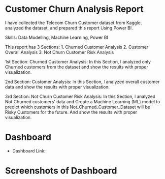 # Customer Churn Analysis Report
I have collected the Telecom Churn Customer dataset from Kaggle, analyzed the dataset, and prepared this report Using Power BI.

Skills: Data Modelling, Machine Learning, Power BI

This report has 3 Sections: 1. Churned Customer Analysis 2. Customer Overall Analysis 3. Not Churn Customer Risk Analysis

1st Section: Churned Customer Analysis: In this Section, I analyzed only Churned customers from the dataset and show the results with proper visualization.

2nd Section: Customer Analysis: In this Section, I analyzed overall customer data and show the results with proper visualization.

3rd Section: Not Churn Customer Risk Analysis: In this Section, I analyzed Not Churned customers' data and Create a Machine Learning (ML) model to predict which customers in this Not_Churned_Customer_Dataset will be Risky Customers for the future. And show the results with proper visualization.

# Dashboard
- Dashboard Link:
# Screenshots of Dashboard
